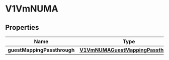 # V1VmNUMA

## Properties
Name | Type | Description | Notes
------------ | ------------- | ------------- | -------------
**guestMappingPassthrough** | [**V1VmNUMAGuestMappingPassthrough**](V1VmNUMAGuestMappingPassthrough.md) |  |  [optional]
